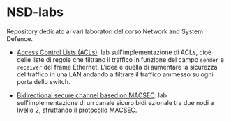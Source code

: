 # NSD-labs

Repository dedicato ai vari laboratori del corso Network and System Defence. 

- [Access Control Lists (ACLs)](https://github.com/lucaMastro/NSD-labs/tree/main/lab02-ACL): lab sull'implementazione di ACLs, cioè delle liste di regole che filtrano il traffico in funzione del campo `sender` e `receiver` del frame Ethernet. L'idea è quella di aumentare la sicurezza del traffico in una LAN andando a filtrare il traffico ammesso su ogni porta dello switch.  

- [Bidirectional secure channel based on MACSEC](https://github.com/lucaMastro/NSD-labs/tree/main/lab03-MACsec): lab sull'implementazione di un canale sicuro bidirezionale tra due nodi a livello 2, sfruttando il protocollo MACSEC.
